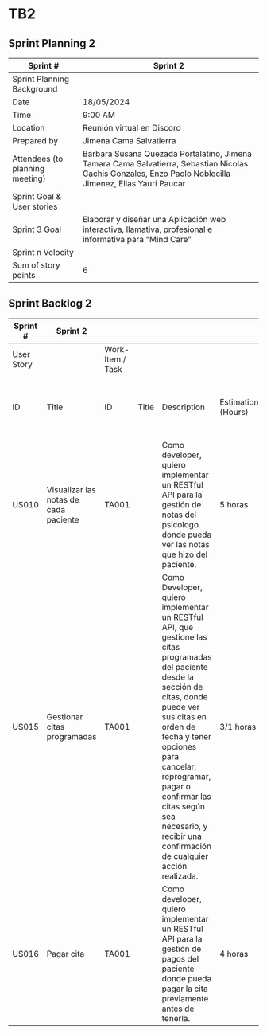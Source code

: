 # TB2

## Sprint Planning 2

| Sprint #                        | Sprint 2                                                                                                                                                 |
|---------------------------------|----------------------------------------------------------------------------------------------------------------------------------------------------------|
| Sprint Planning Background      |                                                                                                                                                          |
| Date                            | 18/05/2024                                                                                                                                               |
| Time                            | 9:00 AM                                                                                                                                                  |
| Location                        | Reunión virtual en Discord                                                                                                                               |
| Prepared by                     | Jimena Cama Salvatierra                                                                                                                                  |
| Attendees (to planning meeting) | Barbara Susana Quezada Portalatino, Jimena Tamara Cama Salvatierra, Sebastian Nicolas Cachis Gonzales, Enzo Paolo Noblecilla Jimenez, Elias Yauri Paucar |
| Sprint Goal & User stories      |                                                                                                                                                          |
| Sprint 3 Goal                   | Elaborar y diseñar una Aplicación web interactiva, llamativa, profesional e informativa para “Mind Care”                                 |
| Sprint n Velocity               |                                                                                                                                                          |
| Sum of story points             | 6                                                                                                                                                        |

## Sprint Backlog 2

| Sprint #   | Sprint 2                                  |                  |       |                                                                                                                                                                                                                                                                                                                                   |                    |                                    |                                               |
|------------|-------------------------------------------|------------------|-------|-----------------------------------------------------------------------------------------------------------------------------------------------------------------------------------------------------------------------------------------------------------------------------------------------------------------------------------|--------------------|------------------------------------|-----------------------------------------------|
| User Story |                                           | Work-Item / Task |       |                                                                                                                                                                                                                                                                                                                                   |                    |                                    |                                               |
| ID         | Title                                     | ID               | Title | Description                                                                                                                                                                                                                                                                                                                       | Estimation (Hours) | Assigned To                        | Status (To-do / InProcess / To-Review / Done) |
| US010      | Visualizar las notas de cada paciente              | TA001            |       | Como developer, quiero implementar un RESTful API para la gestión de notas del psicologo donde pueda ver las notas que hizo del paciente.                                                                                                                                                                                                                                         | 5 horas            | Elias Yauri Paucar | InProcess                                     |
| US015      | Gestionar citas programadas               | TA001            |       | Como Developer, quiero implementar un RESTful API, que gestione las citas programadas del paciente desde la sección de citas, donde puede ver sus citas en orden de fecha y tener opciones para cancelar, reprogramar, pagar o confirmar las citas según sea necesario, y recibir una confirmación de cualquier acción realizada. | 3/1 horas          | Barbara Quezada y Elias Yauri
| US016      | Pagar cita             | TA001            |       | Como developer, quiero implementar un RESTful API para la gestión de pagos del paciente donde pueda pagar la cita previamente antes de tenerla.                                                                                                                                                                                                                                       | 4 horas            | Elias Yauri Paucar | InProcess                                     |

